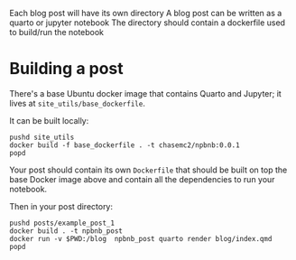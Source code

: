 Each blog post will have its own directory
A blog post can be written as a quarto or jupyter notebook
The directory should contain a dockerfile used to build/run the notebook

# Building a post

There's a base Ubuntu docker image that contains Quarto and Jupyter; it lives at `site_utils/base_dockerfile`.

It can be built locally:
```
pushd site_utils
docker build -f base_dockerfile . -t chasemc2/npbnb:0.0.1
popd
```

Your post should contain its own `Dockerfile` that should be built on top the base Docker image above and contain all the dependencies to run your notebook.

Then in your post directory:

```
pushd posts/example_post_1
docker build . -t npbnb_post
docker run -v $PWD:/blog  npbnb_post quarto render blog/index.qmd
popd
```



